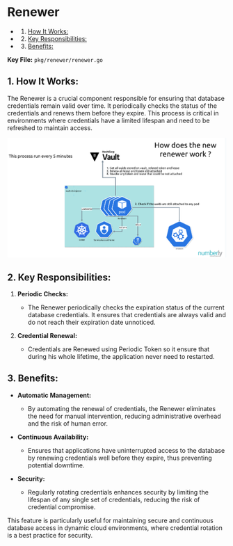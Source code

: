 # Renewer

<!-- vscode-markdown-toc -->
* 1. [How It Works:](#HowItWorks:)
* 2. [Key Responsibilities:](#KeyResponsibilities:)
* 3. [Benefits:](#Benefits:)

<!-- vscode-markdown-toc-config
	numbering=true
	autoSave=true
	/vscode-markdown-toc-config -->
<!-- /vscode-markdown-toc -->

**Key File:** `pkg/renewer/renewer.go`

##  1. <a name='HowItWorks:'></a>How It Works:

The Renewer is a crucial component responsible for ensuring that database credentials remain valid over time. It periodically checks the status of the credentials and renews them before they expire. This process is critical in environments where credentials have a limited lifespan and need to be refreshed to maintain access.

![Diagram](images/renewer.png)

##  2. <a name='KeyResponsibilities:'></a>Key Responsibilities:

1. **Periodic Checks:**
   - The Renewer periodically checks the expiration status of the current database credentials. It ensures that credentials are always valid and do not reach their expiration date unnoticed.

2. **Credential Renewal:**
   - Credentials are Renewed using Periodic Token so it ensure that during his whole lifetime, the application never need to restarted.

##  3. <a name='Benefits:'></a>Benefits:

- **Automatic Management:**
  - By automating the renewal of credentials, the Renewer eliminates the need for manual intervention, reducing administrative overhead and the risk of human error.

- **Continuous Availability:**
  - Ensures that applications have uninterrupted access to the database by renewing credentials well before they expire, thus preventing potential downtime.

- **Security:**
  - Regularly rotating credentials enhances security by limiting the lifespan of any single set of credentials, reducing the risk of credential compromise.

This feature is particularly useful for maintaining secure and continuous database access in dynamic cloud environments, where credential rotation is a best practice for security.
